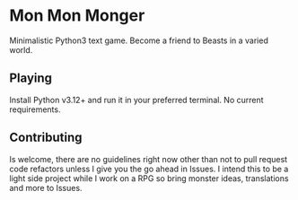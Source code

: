 # Mon Mon Monger
 Minimalistic Python3 text game. Become a friend to Beasts in a varied world.

## Playing
 Install Python v3.12+ and run it in your preferred terminal. No current requirements.

## Contributing
 Is welcome, there are no guidelines right now other than not to pull request code refactors unless I give you the go ahead in Issues. I intend this to be a light side project while I work on a RPG so bring monster ideas, translations and more to Issues. 
